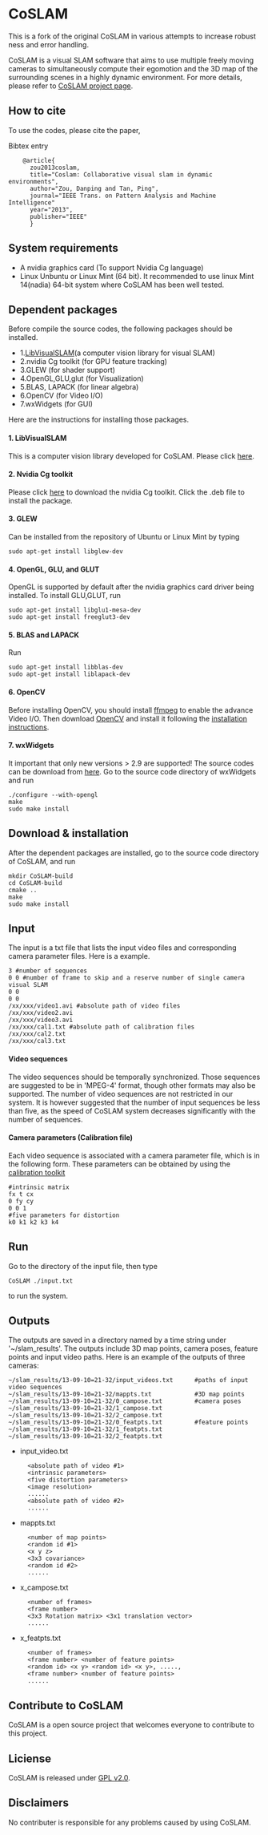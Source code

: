 CoSLAM
======
This is a fork of the original CoSLAM in various attempts to increase robust ness and error handling.

CoSLAM is a visual SLAM software that aims to use multiple freely moving cameras to simultaneously compute their egomotion and the 3D map of the surrounding scenes in a highly dynamic environment.
For more details, please refer to [CoSLAM project page](http://www.ece.nus.edu.sg/stfpage/eletp/Projects/SLAM/).


How to cite
-----------
To use the codes, please cite the paper,

Bibtex entry

        @article{
          zou2013coslam,
          title="Coslam: Collaborative visual slam in dynamic environments", 
          author="Zou, Danping and Tan, Ping", 
          journal="IEEE Trans. on Pattern Analysis and Machine Intelligence" 
          year="2013", 
          publisher="IEEE"
          }
          

          
System requirements
-----------

* A nvidia graphics card (To support Nvidia Cg language)
* Linux Unbuntu or Linux Mint (64 bit). It recommended to use linux Mint 14(nadia) 64-bit system where CoSLAM has been well tested. 


Dependent packages
-----------
Before compile the source codes, the following packages should be installed.

* 1.[LibVisualSLAM](https://github.com/danping/LibVisualSLAM)(a computer vision library for visual SLAM) 
* 2.nvidia Cg toolkit (for GPU feature tracking) 
* 3.GLEW (for shader support) 
* 4.OpenGL,GLU,glut (for Visualization) 
* 5.BLAS, LAPACK (for linear algebra)
* 6.OpenCV (for Video I/O) 
* 7.wxWidgets (for GUI) 

Here are the instructions for installing those packages.

#### 1. LibVisualSLAM
This is a computer vision library developed for CoSLAM. Please click [here](https://github.com/danping/LibVisualSLAM).

#### 2. Nvidia Cg toolkit
Please click [here](https://developer.nvidia.com/cg-toolkit-download) to download the nvidia Cg toolkit. Click the .deb file to install the package.

#### 3. GLEW
Can be installed from the repository of Ubuntu or Linux Mint by typing 

    sudo apt-get install libglew-dev
    
#### 4. OpenGL, GLU, and GLUT
OpenGL is supported by default after the nvidia graphics card driver being installed. To install GLU,GLUT, run 

    sudo apt-get install libglu1-mesa-dev
    sudo apt-get install freeglut3-dev
    
#### 5. BLAS and LAPACK
Run

    sudo apt-get install libblas-dev
    sudo apt-get install liblapack-dev
      
#### 6. OpenCV
Before installing OpenCV, you should install [ffmpeg](https://trac.ffmpeg.org/wiki/UbuntuCompilationGuide) to enable the advance Video I/O. Then download [OpenCV](http://opencv.org/downloads.html) and install it following the [installation instructions](http://docs.opencv.org/doc/tutorials/introduction/linux_install/linux_install.html#linux-installation). 

#### 7. wxWidgets
It important that only new versions > 2.9 are supported! The source codes can be download from [here](http://www.wxwidgets.org/downloads/). Go to the source code directory of wxWidgets and run

    ./configure --with-opengl
    make
    sudo make install
      
Download & installation
-----------
After the dependent packages are installed, go to the source code directory of CoSLAM, and run

    mkdir CoSLAM-build
    cd CoSLAM-build
    cmake ..
    make
    sudo make install
    
    
Input
-----------
The input is a txt file that lists the input video files and corresponding camera parameter files. Here is a example.

    3 #number of sequences
    0 0 #number of frame to skip and a reserve number of single camera visual SLAM
    0 0
    0 0
    /xx/xxx/video1.avi #absolute path of video files
    /xx/xxx/video2.avi
    /xx/xxx/video3.avi
    /xx/xxx/cal1.txt #absolute path of calibration files
    /xx/xxx/cal2.txt
    /xx/xxx/cal3.txt

#### Video sequences
The video sequences should be temporally synchronized. Those sequences are suggested to be in 'MPEG-4' format, though other formats may also be supported. The number of video sequences are not restricted in our system. It is however suggested that the number of input sequences be less than five, as the speed of CoSLAM system decreases significantly with the number of sequences. 

#### Camera parameters (Calibration file)
Each video sequence is associated with a camera parameter file, which is in the following form. These parameters can be obtained by using the [calibration toolkit](http://www.vision.caltech.edu/bouguetj/calib_doc/)

    #intrinsic matrix 
    fx t cx
    0 fy cy
    0 0 1 
    #five parameters for distortion
    k0 k1 k2 k3 k4
    
Run
-----------
Go to the directory of the input file, then type

    CoSLAM ./input.txt

to run the system.

Outputs
-----------
The outputs are saved in a directory named by a time string under '~/slam_results'. The outputs include 3D map points,
camera poses, feature points and input video paths. Here is an example of the outputs of three cameras:

    ~/slam_results/13-09-10=21-32/input_videos.txt      #paths of input video sequences
    ~/slam_results/13-09-10=21-32/mappts.txt            #3D map points
    ~/slam_results/13-09-10=21-32/0_campose.txt         #camera poses
    ~/slam_results/13-09-10=21-32/1_campose.txt
    ~/slam_results/13-09-10=21-32/2_campose.txt
    ~/slam_results/13-09-10=21-32/0_featpts.txt         #feature points
    ~/slam_results/13-09-10=21-32/1_featpts.txt
    ~/slam_results/13-09-10=21-32/2_featpts.txt


* input_video.txt
        
        <absolute path of video #1>
        <intrinsic parameters>
        <five distortion parameters>
        <image resolution>
        ......
        <absolute path of video #2>
        ......

* mappts.txt
        
        <number of map points>
        <random id #1>
        <x y z>
        <3x3 covariance>    
        <random id #2>
        ......

* x_campose.txt

        <number of frames>
        <frame number>
        <3x3 Rotation matrix> <3x1 translation vector>
        ......

* x_featpts.txt

        <number of frames>
        <frame number> <number of feature points>
        <random id> <x y> <random id> <x y>, ....., 
        <frame number> <number of feature points>
        ......

Contribute to CoSLAM
-----------
CoSLAM is a open source project that welcomes everyone to contribute to this project. 

Liciense
-----------
CoSLAM is released under [GPL v2.0](http://www.gnu.org/licenses/gpl-2.0.html).

Disclaimers
-----------
No contributer is responsible for any problems caused by using CoSLAM.

